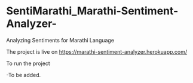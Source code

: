 # SentiMarathi_Marathi-Sentiment-Analyzer-
Analyzing Sentiments for Marathi Language

The project is live on https://marathi-sentiment-analyzer.herokuapp.com/

To run the project

-To be added.
